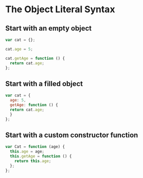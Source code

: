 # The Object Literal Syntax

## Start with an empty object
```javascript
var cat = {};

cat.age = 5;

cat.getAge = function () {
  return cat.age;
};
```
## Start with a filled object
```javascript
var cat = {
  age: 5,
  getAge: function () {
  return cat.age;
  }
};
```
## Start with a custom constructor function
```javascript
var Cat = function (age) {
  this.age = age;
  this.getAge = function () {
    return this.age;
  };
};
```
